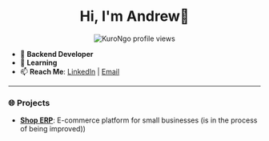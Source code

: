 <h1 align="center">Hi, I'm Andrew👋</h1>

<p align="center">
  <img src="https://komarev.com/ghpvc/?username=KuroNgo&label=Profile%20views&color=0e75b6&style=flat" alt="KuroNgo profile views" />
</p>

- 🔹 **Backend Developer**
- 🌱 **Learning**
- 📫 **Reach Me**: [LinkedIn](https://www.linkedin.com/in/kurongo) | [Email](mailto:hoaiphong01012002@gmail.com)

---

### 🌐 Projects
- [**Shop ERP**](https://shop-erp-fe.vercel.app): E-commerce platform for small businesses (is in the process of being improved))
